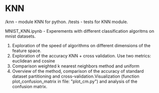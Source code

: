 # KNN
/knn - module KNN for python.
/tests - tests for KNN module.

MNIST_KNN.ipynb - Experements with different classification algoritms on mnist datasets.
1. Exploration of the speed of algorithms on different dimensions of the feature space.
2. Exploration of the accuracy KNN + cross validation. Use two metrics: euclidean and cosine
3. Comparison weighted k nearest neighbors method and uniform
4. Overview of the method, comparison of the accuracy of standard dataset partitioning and cross-validation.Visualization (function plot_confusion_matrix in file: "plot_cm.py") and analysis of the confusion matrix.
